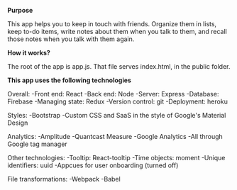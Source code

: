 **Purpose**

This app helps you to keep in touch with friends.
Organize them in lists, keep to-do items, write notes about them when you talk to them, and recall those notes when you talk with them again.

**How it works?**

The root of the app is app.js.
That file serves index.html, in the public folder.

**This app uses the following technologies**

Overall:
-Front end: React
-Back end: Node
-Server: Express
-Database: Firebase
-Managing state: Redux
-Version control: git
-Deployment: heroku

Styles:
-Bootstrap
-Custom CSS and SaaS in the style of Google's Material Design

Analytics:
-Amplitude
-Quantcast Measure
-Google Analytics
-All through Google tag manager

Other technologies:
-Tooltip: React-tooltip
-Time objects: moment
-Unique identifiers: uuid
-Appcues for user onboarding (turned off)

File transformations:
-Webpack
-Babel
